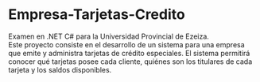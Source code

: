 # Empresa-Tarjetas-Credito

Examen en .NET C# para la Universidad Provincial de Ezeiza.
<br>
Este proyecto consiste en el desarrollo de un sistema para una empresa que emite y administra tarjetas de crédito especiales. El sistema permitirá conocer qué tarjetas posee cada cliente, quiénes son los titulares de cada tarjeta y los saldos disponibles.
